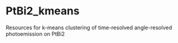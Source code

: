 # PtBi2_kmeans
Resources for k-means clustering of time-resolved angle-resolved photoemission on PtBi2
